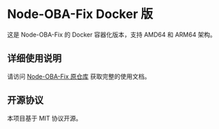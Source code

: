 # Node-OBA-Fix Docker 版

这是 Node-OBA-Fix 的 Docker 容器化版本，支持 AMD64 和 ARM64 架构。

## 详细使用说明

请访问 [Node-OBA-Fix 原仓库](https://github.com/Zhang12334/Node-OBA-Fix) 获取完整的使用文档。

## 开源协议

本项目基于 MIT 协议开源。